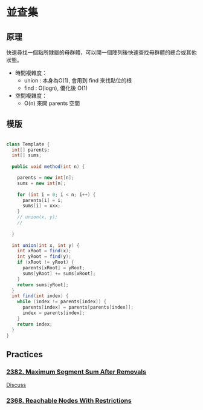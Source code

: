 # 並查集

## 原理

快速尋找一個點所隸屬的母群體，可以開一個陣列後快速查找母群體的總合或其他狀態。

- 時間複雜度：
  - union : 本身為O(1), 會用到 find 來找點位的根
  - find : O(logn), 優化後 O(1)
- 空間複雜度：
  - O(n) 來開 parents 空間

## 模版

```java
  
class Template {
  int[] parents;
  int[] sums;
  
  public void method(int n) {

    parents = new int[n];
    sums = new int[n];
    
    for (int i = 0; i < n; i++) {
      parents[i] = i;
      sums[i] = xxx;
    }
    // union(x, y);
    // 
    
  }
  
  int union(int x, int y) {
    int xRoot = find(x);
    int yRoot = find(y);
    if (xRoot != yRoot) {
      parents[xRoot] = yRoot;
      sums[yRoot] += sums[xRoot];
    }
    return sums[yRoot];
  }
  int find(int index) {
    while (index != parents[index]) {
      parents[index] = parents[parents[index]];
      index = parents[index];
    }
    return index;
  }
}
```


## Practices
### [2382. Maximum Segment Sum After Removals](https://leetcode.com/problems/maximum-segment-sum-after-removals/)

[Discuss](https://leetcode.com/problems/maximum-segment-sum-after-removals/discuss/2454208/Reverse-Union-Find)


### [2368. Reachable Nodes With Restrictions](https://leetcode.com/problems/reachable-nodes-with-restrictions/)
